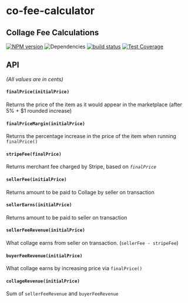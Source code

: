 # co-fee-calculator
## Collage Fee Calculations

[![NPM version](https://img.shields.io/npm/v/co-fee-calculator.svg)](https://www.npmjs.com/package/co-fee-calculator) ![Dependencies](https://img.shields.io/david/sebastiansandqvist/co-fee-calculator.svg) [![build status](http://img.shields.io/travis/sebastiansandqvist/co-fee-calculator.svg)](https://travis-ci.org/sebastiansandqvist/co-fee-calculator) [![Test Coverage](https://codeclimate.com/github/sebastiansandqvist/co-fee-calculator/badges/coverage.svg)](https://codeclimate.com/github/sebastiansandqvist/co-fee-calculator/coverage)

## API
*(All values are in cents)*

#### `finalPrice(initialPrice)`
Returns the price of the item as it would appear in the marketplace (after 5% + $1 rounded increase)

#### `finalPriceMargin(initialPrice)`
Returns the percentage increase in the price of the item when running `finalPrice()`

#### `stripeFee(finalPrice)`
Returns merchant fee charged by Stripe, based on *`finalPrice`*

#### `sellerFee(initialPrice)`
Returns amount to be paid to Collage by seller on transaction

#### `sellerEarns(initialPrice)`
Returns amount to be paid to seller on transaction

#### `sellerFeeRevenue(initialPrice)`
What collage earns from seller on transaction. (`sellerFee - stripeFee`)

#### `buyerFeeRevenue(initialPrice)`
What collage earns by increasing price via `finalPrice()`

#### `collageRevenue(initialPrice)`
Sum of `sellerFeeRevenue` and `buyerFeeRevenue`
